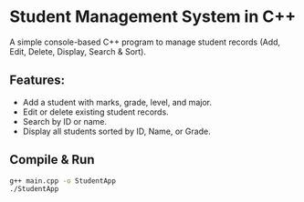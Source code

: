 # Student Management System in C++

A simple console-based C++ program to manage student records (Add, Edit, Delete, Display, Search & Sort).

## Features:
- Add a student with marks, grade, level, and major.
- Edit or delete existing student records.
- Search by ID or name.
- Display all students sorted by ID, Name, or Grade.

## Compile & Run
```bash
g++ main.cpp -o StudentApp
./StudentApp
